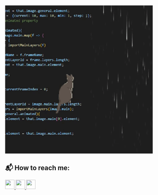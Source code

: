 ![codecat](https://raw.githubusercontent.com/barsamm/codecat/refs/heads/main/-%20Find%20%26%20Share%20on%20GIPHY.gif)

## 📬 How to reach me:
<a href="https://t.me/[yourusername](https://t.me/bariiiiiiiii)">
    <img src="https://upload.wikimedia.org/wikipedia/commons/8/82/Telegram_logo.svg" width="30" height="30" />
</a>

<a href="mailto:barsam.mousavi84@gmail.com">
    <img src="https://upload.wikimedia.org/wikipedia/commons/4/4e/Gmail_Icon.png" width="30" height="30" />
</a>

<a href="https://www.instagram.com/_bariiiiiii/">
    <img src="https://upload.wikimedia.org/wikipedia/commons/a/a5/Instagram_icon.png" width="30" height="30" />
</a>

